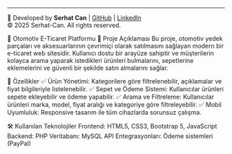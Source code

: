 ---
🚀 Developed by **Serhat Can** | [GitHub](https://github.com/ByDolor) | [LinkedIn](https://www.linkedin.com/in/serhat-can-068402275/)  
© 2025 Serhat-Can. All rights reserved.


🚗 Otomotiv E-Ticaret Platformu
📌 Proje Açıklaması
Bu proje, otomotiv yedek parçaları ve aksesuarlarının çevrimiçi olarak satılmasını sağlayan modern bir e-ticaret web sitesidir. Kullanıcı dostu bir arayüze sahiptir ve müşterilerin kolayca arama yaparak istedikleri ürünleri bulmalarını,
sepetlerine eklemelerini ve güvenli bir şekilde satın almalarını sağlar.

🎯 Özellikler
✅ Ürün Yönetimi: Kategorilere göre filtrelenebilir, açıklamalar ve fiyat bilgileriyle listelenebilir.
✅ Sepet ve Ödeme Sistemi: Kullanıcılar ürünleri sepete ekleyebilir ve ödeme yapabilir.
✅ Arama ve Filtreleme: Kullanıcılar ürünleri marka, model, fiyat aralığı ve kategoriye göre filtreleyebilir.
✅ Mobil Uyumluluk: Responsive tasarım ile tüm cihazlarda sorunsuz çalışma.

🛠 Kullanılan Teknolojiler
Frontend: HTML5, CSS3, Bootstrap 5, JavaScript
Backend: PHP
Veritabanı: MySQL
API Entegrasyonları: Ödeme sistemleri (PayPal)


